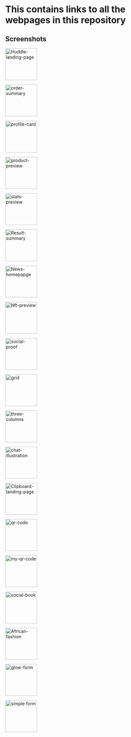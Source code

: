 # This contains links to all the webpages in this repository

## Screenshots

<style>
    img{
        width:100px;
    }

    </style>

[![Huddle-landing-page](/images/huddle.png)](https://jen67.github.io/hosting/huddle-landing-page-with-alternating-feature-blocks-master/index.html)

[![order-summary](/images/order-summary.png)](https://jen67.github.io/hosting/order-summary-component-main/index.html)

[![profile-card](/images/profilecard.png)](https://jen67.github.io/hosting/profile-card-component-main/index.html)

[![product-preview](/images/product-preview.png)](https://jen67.github.io/hosting/product-preview-card-component-main/index.html)

[![stats-preview](/images/stats-preview.png)](https://jen67.github.io/hosting/stats-preview-card-component-main/index.html)

[![Result-summary](/images/Result-summary.png)](https://jen67.github.io/hosting/results-summary-component-main/index.html)

[![News-homepapge](/images/News-homepage.png)](https://jen67.github.io/hosting/news-homepage-main/index.html)

[![Nft-preview](/images/nft-preview.png)](https://jen67.github.io/hosting/nft-preview-card-component-main/index.html)

[![social-proof](/images/social-proof.png)](https://jen67.github.io/hosting/social-proof-section-master/index.html)

[![grid](/images/grid.png)](https://jen67.github.io/hosting/testimonials-grid-section-main/index.html)

[![three-columns](/images/three-column-preview-card.png)](https://jen67.github.io/hosting/3-column-preview-card-component-main/index.html)

[![chat-illustration](/images/chat-illustrator.png)](https://jen67.github.io/hosting/chat-app-css-illustration-master/index.html)

[![Clipboard-landing-page](/images/clipboard-landing-page.png)](https://jen67.github.io/hosting/clipboard-landing-page-master/index.html)

[![qr-code](/images/qr-code.jpg)](https://jen67.github.io/hosting/QR-CODE-COMPONENT-MAIN/design/QRCODE.html)

[![my-qr-code](/images/My-QR-code.png)](https://jen67.github.io/hosting/Designs/Myqrcode.html)

[![social-book](/images/social-book.png)](https://jen67.github.io/hosting/socialbook/Index.html)

[![African-fashion](/images/African-fashion.png)](https://jen67.github.io/hosting/REDOTASK/week3task.html)

[![glow-form](/images/glow-form.png)](https://jen67.github.io/hosting/Submitform.html)

[![simple form](/images/simple-form.png)](https://jen67.github.io/hosting/SimpleTable.html)

